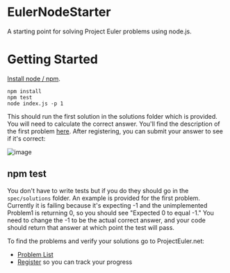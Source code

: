 # EulerNodeStarter

A starting point for solving Project Euler problems using node.js.

# Getting Started

[Install node / npm](https://nodejs.org/en/download/).

```
npm install
npm test
node index.js -p 1
```

This should run the first solution in the solutions folder which is provided. You will need to calculate the correct answer. You'll find the description of the first problem [here](https://projecteuler.net/problem=1). After registering, you can submit your answer to see if it's correct:

![image](https://user-images.githubusercontent.com/782127/51804316-4780b200-222d-11e9-97df-6dcba080128d.png)

## npm test

You don't have to write tests but if you do they should go in the `spec/solutions` folder. An example is provided for the first problem. Currently it is failing because it's expecting -1 and the unimplemented Problem1 is returning 0, so you should see "Expected 0 to equal -1." You need to change the -1 to be the actual correct answer, and your code should return that answer at which point the test will pass.

To find the problems and verify your solutions go to ProjectEuler.net:

- [Problem List](https://projecteuler.net/archives)
- [Register](https://projecteuler.net/register) so you can track your progress

